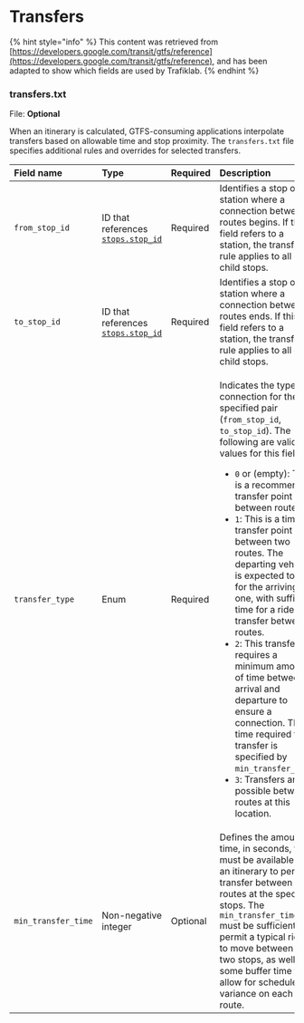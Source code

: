 # Transfers

{% hint style="info" %}
This content was retrieved from [https://developers.google.com/transit/gtfs/reference](https://developers.google.com/transit/gtfs/reference), and has been adapted to show which fields are used by Trafiklab.
{% endhint %}

### transfers.txt <a id="transferstxt"></a>

File: **Optional**

When an itinerary is calculated, GTFS-consuming applications interpolate transfers based on allowable time and stop proximity. The `transfers.txt` file specifies additional rules and overrides for selected transfers.

<table>
  <thead>
    <tr>
      <th style="text-align:left">Field name</th>
      <th style="text-align:left">Type</th>
      <th style="text-align:left">Required</th>
      <th style="text-align:left">Description</th>
    </tr>
  </thead>
  <tbody>
    <tr>
      <td style="text-align:left"><code>from_stop_id</code>
      </td>
      <td style="text-align:left">ID that references <a href><code>stops.stop_id</code></a>
      </td>
      <td style="text-align:left">Required</td>
      <td style="text-align:left">Identifies a stop or station where a connection between routes begins.
        If this field refers to a station, the transfer rule applies to all of
        its child stops.</td>
    </tr>
    <tr>
      <td style="text-align:left"><code>to_stop_id</code>
      </td>
      <td style="text-align:left">ID that references <a href><code>stops.stop_id</code></a>
      </td>
      <td style="text-align:left">Required</td>
      <td style="text-align:left">Identifies a stop or station where a connection between routes ends. If
        this field refers to a station, the transfer rule applies to all of its
        child stops.</td>
    </tr>
    <tr>
      <td style="text-align:left"><code>transfer_type</code>
      </td>
      <td style="text-align:left">Enum</td>
      <td style="text-align:left">Required</td>
      <td style="text-align:left">
        <p>Indicates the type of connection for the specified pair (<code>from_stop_id</code>, <code>to_stop_id</code>).
          The following are valid values for this field:</p>
        <ul>
          <li><code>0</code> or (empty): This is a recommended transfer point between
            routes.</li>
          <li><code>1</code>: This is a timed transfer point between two routes. The
            departing vehicle is expected to wait for the arriving one, with sufficient
            time for a rider to transfer between routes.</li>
          <li><code>2</code>: This transfer requires a minimum amount of time between
            arrival and departure to ensure a connection. The time required to transfer
            is specified by <code>min_transfer_time</code>.</li>
          <li><code>3</code>: Transfers aren&apos;t possible between routes at this
            location.</li>
        </ul>
      </td>
    </tr>
    <tr>
      <td style="text-align:left"><code>min_transfer_time</code>
      </td>
      <td style="text-align:left">Non-negative integer</td>
      <td style="text-align:left">Optional</td>
      <td style="text-align:left">Defines the amount of time, in seconds, that must be available in an itinerary
        to permit a transfer between routes at the specified stops. The <code>min_transfer_time</code> must
        be sufficient to permit a typical rider to move between the two stops,
        as well as some buffer time to allow for schedule variance on each route.</td>
    </tr>
  </tbody>
</table>